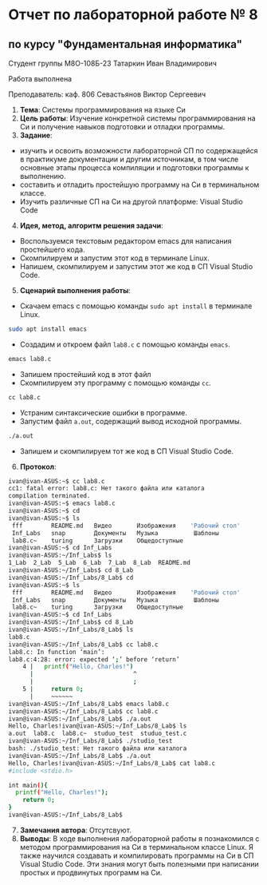 # Отчет по лабораторной работе № 8
## по курсу "Фундаментальная информатика"

Студент группы М8О-108Б-23 Татаркин Иван Владимирович

Работа выполнена 

Преподаватель: каф. 806 Севастьянов Виктор Сергеевич

1. **Тема**: Системы программирования на языке Си
2. **Цель работы**: Изучение конкретной системы программирования на Си и получение навыков подготовки и отладки программы.
3. **Задание**:
- изучить и освоить возможности лабораторной СП по содержащейся в практикуме документации и другим источникам, в том числе основные этапы процесса компиляции и подготовки программы к выполнению.
- составить и отладить простейшую программу на Си в терминальном классе.
- Изучить различные СП на Си на другой платформе: Visual Studio Code
4. **Идея, метод, алгоритм решения задачи**:
- Воспользуемся текстовым редактором emacs для написания простейшего кода.
- Скомпилируем и запустим этот код в терминале Linux.
- Напишем, скомпилируем и запустим этот же код в СП Visual Studio Code.
5. **Сценарий выполнения работы**:
- Скачаем emacs с помощью команды `sudo apt install` в терминале Linux.
```bash
sudo apt install emacs
```
- Создадим и откроем файл `lab8.c` с помощью команды `emacs`.
```bash
emacs lab8.c
```
- Запишем простейший код в этот файл
- Скомпилируем эту программу с помощью команды `cc`.
```bash
сс lab8.c
```
- Устраним синтаксические ошибки в программе.
- Запустим файл `a.out`, содержащий вывод исходной программы.
```bash
./a.out
```
- Запишем и скомпилируем тот же код в СП Visual Studio Code.
6. **Протокол**:
```bash
ivan@ivan-ASUS:~$ cc lab8.c
cc1: fatal error: lab8.c: Нет такого файла или каталога
compilation terminated.
ivan@ivan-ASUS:~$ emacs lab8.c
ivan@ivan-ASUS:~$ cd
ivan@ivan-ASUS:~$ ls
 fff        README.md   Видео       Изображения    'Рабочий стол'
 Inf_Labs   snap        Документы   Музыка          Шаблоны
 lab8.c~    turing      Загрузки    Общедоступные
ivan@ivan-ASUS:~$ cd Inf_Labs
ivan@ivan-ASUS:~/Inf_Labs$ ls
1_Lab  2_Lab  5_Lab  6_Lab  7_Lab  8_Lab  README.md
ivan@ivan-ASUS:~/Inf_Labs$ cd 8_Lab
ivan@ivan-ASUS:~/Inf_Labs/8_Lab$ cd
ivan@ivan-ASUS:~$ ls
 fff        README.md   Видео       Изображения    'Рабочий стол'
 Inf_Labs   snap        Документы   Музыка          Шаблоны
 lab8.c~    turing      Загрузки    Общедоступные
ivan@ivan-ASUS:~$ cd Inf_Labs
ivan@ivan-ASUS:~/Inf_Labs$ cd 8_Lab
ivan@ivan-ASUS:~/Inf_Labs/8_Lab$ ls
lab8.c
ivan@ivan-ASUS:~/Inf_Labs/8_Lab$ cc lab8.c
lab8.c: In function ‘main’:
lab8.c:4:28: error: expected ‘;’ before ‘return’
    4 |   printf("Hello, Charles!")
      |                            ^
      |                            ;
    5 |     return 0;
      |     ~~~~~~                  
ivan@ivan-ASUS:~/Inf_Labs/8_Lab$ emacs lab8.c
ivan@ivan-ASUS:~/Inf_Labs/8_Lab$ cc lab8.c
ivan@ivan-ASUS:~/Inf_Labs/8_Lab$ ./a.out
Hello, Charles!ivan@ivan-ASUS:~/Inf_Labs/8_Lab$ ls
a.out  lab8.c  lab8.c~  studuo_test  studuo_test.c
ivan@ivan-ASUS:~/Inf_Labs/8_Lab$ ./studio_test
bash: ./studio_test: Нет такого файла или каталога
ivan@ivan-ASUS:~/Inf_Labs/8_Lab$ ./a.out
Hello, Charles!ivan@ivan-ASUS:~/Inf_Labs/8_Lab$ cat lab8.c
#include <stdio.h>

int main(){
  printf("Hello, Charles!");
    return 0;
}
ivan@ivan-ASUS:~/Inf_Labs/8_Lab$ 
```
7. **Замечания автора**: Отсутсвуют.
8. **Выводы**: В ходе выполнения лабораторной работы я познакомился с методом программирования на Си в терминальном классе Linux. Я также научился создавать и компилировать программы на Си в СП Visual Studio Code. Эти знания могут быть полезными при написании простых и продвинутых программ на Си.
